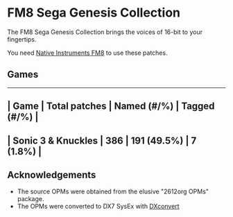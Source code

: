 # FM8 Sega Genesis Collection

The FM8 Sega Genesis Collection brings the voices of 16-bit to your fingertips.

You need [Native Instruments FM8](http://www.native-instruments.com/en/products/komplete/synths-samplers/fm8/pricing/)
to use these patches.

## Games

--------------------------------------------------------------------
| Game               | Total patches |  Named (#/%) | Tagged (#/%) |
--------------------------------------------------------------------
| Sonic 3 & Knuckles | 386           |  191 (49.5%) | 7 (1.8%)     |
--------------------------------------------------------------------

## Acknowledgements

* The source OPMs were obtained from the elusive "2612org OPMs" package.
* The OPMs were converted to DX7 SysEx with [DXconvert](http://dxconvert.martintarenskeen.nl/)
